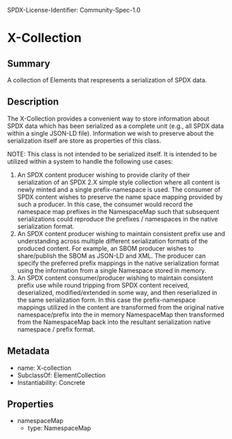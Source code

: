 SPDX-License-Identifier: Community-Spec-1.0

# X-Collection

## Summary

A collection of Elements that respresents a serialization of SPDX data.

## Description

The X-Collection provides a convenient way to store information about SPDX data which has been serialized as a complete
unit (e.g., all SPDX data within a single JSON-LD file).
Information we wish to preserve about the serialization itself are store as properties of this class.

NOTE: This class is not intended to be serialized itself.
It is intended to be utilized within a system to handle the following use cases:

1) An SPDX content producer wishing to provide clarity of their serialization of an SPDX 2.X simple style collection where all content is newly minted and a single prefix-namespace is used.  The consumer of SPDX content wishes to preserve the name space mapping provided by such a producer.  In this case, the consumer would record the namespace map prefixes in the NamespaceMap such that subsequent serializations could reproduce the prefixes / namespaces in the native serialization format.
2) An SPDX content producer wishing to maintain consistent prefix use and understanding across multiple different serialization formats of the produced content.
   For example, an SBOM producer wishes to share/publish the SBOM as JSON-LD and XML. The producer can specify the preferred prefix mappings in the native serialization format using the information from a single Namespace stored in memory.
3) An SPDX content consumer/producer wishing to maintain consistent prefix use while round tripping from SPDX content received, deserialized, modified/extended in some way, and then reserialized in the same serialization form.
   In this case the prefix-namespace mappings utilized in the content are transformed from the original native namespace/prefix into the in memory NamespaceMap then transformed from the NamespaceMap back into the resultant serialization native namespace / prefix format.


## Metadata

- name: X-collection
- SubclassOf: ElementCollection
- Instantiability: Concrete

## Properties

- namespaceMap
  - type: NamespaceMap

